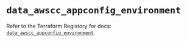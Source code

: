 # `data_awscc_appconfig_environment`

Refer to the Terraform Registory for docs: [`data_awscc_appconfig_environment`](https://registry.terraform.io/providers/hashicorp/awscc/0.70.0/docs/data-sources/appconfig_environment).
